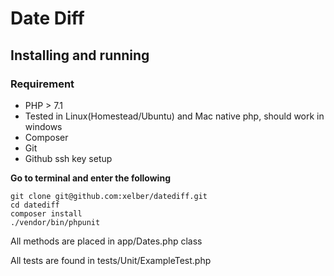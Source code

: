 # Date Diff

## Installing and running

### Requirement
- PHP > 7.1
- Tested in Linux(Homestead/Ubuntu) and Mac native php, should work in windows
- Composer
- Git
- Github ssh key setup

**Go to terminal and enter the following**
```
git clone git@github.com:xelber/datediff.git
cd datediff
composer install
./vendor/bin/phpunit
```

All methods are placed in app/Dates.php class

All tests are found in tests/Unit/ExampleTest.php

